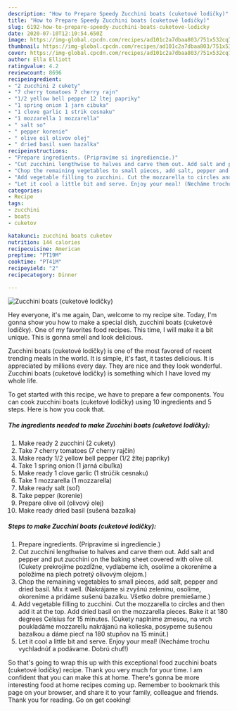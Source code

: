 ```yaml
---
description: "How to Prepare Speedy Zucchini boats (cuketové lodičky)"
title: "How to Prepare Speedy Zucchini boats (cuketové lodičky)"
slug: 6192-how-to-prepare-speedy-zucchini-boats-cuketove-lodicky
date: 2020-07-10T12:10:54.650Z
image: https://img-global.cpcdn.com/recipes/ad101c2a7dbaa803/751x532cq70/zucchini-boats-cuketove-lodicky-recipe-main-photo.jpg
thumbnail: https://img-global.cpcdn.com/recipes/ad101c2a7dbaa803/751x532cq70/zucchini-boats-cuketove-lodicky-recipe-main-photo.jpg
cover: https://img-global.cpcdn.com/recipes/ad101c2a7dbaa803/751x532cq70/zucchini-boats-cuketove-lodicky-recipe-main-photo.jpg
author: Ella Elliott
ratingvalue: 4.2
reviewcount: 8696
recipeingredient:
- "2 zucchini 2 cukety"
- "7 cherry tomatoes 7 cherry rajn"
- "1/2 yellow bell pepper 12 ltej papriky"
- "1 spring onion 1 jarn cibuka"
- "1 clove garlic 1 strik cesnaku"
- "1 mozzarella 1 mozzarella"
- " salt so"
- " pepper korenie"
- " olive oil olivov olej"
- " dried basil suen bazalka"
recipeinstructions:
- "Prepare ingredients. (Pripravíme si ingrediencie.)"
- "Cut zucchini lengthwise to halves and carve them out. Add salt and pepper and put zucchini on the baking sheet covered with olive oil. (Cukety prekrojíme pozdĺžne, vydlabeme ich, osolíme a okoreníme a položíme na plech potretý olivovým olejom.)"
- "Chop the remaining vegetables to small pieces, add salt, pepper and dried basil. Mix it well. (Nakrájame si zvyšnú zeleninu, osolíme, okoreníme a pridáme sušenú bazalku. Všetko dobre premiešame.)"
- "Add vegetable filling to zucchini. Cut the mozzarella to circles and then add it at the top. Add dried basil on the mozzarella pieces. Bake it at 180 degrees Celsius for 15 minutes. (Cukety naplníme zmesou, na vrch poukladáme mozzarellu nakrájanú na kolieska, posypeme sušenou bazalkou a dáme piecť na 180 stupňov na 15 minút.)"
- "Let it cool a little bit and serve. Enjoy your meal! (Necháme trochu vychladnúť a podávame. Dobrú chuť!)"
categories:
- Recipe
tags:
- zucchini
- boats
- cuketov

katakunci: zucchini boats cuketov 
nutrition: 144 calories
recipecuisine: American
preptime: "PT19M"
cooktime: "PT41M"
recipeyield: "2"
recipecategory: Dinner

---
```



![Zucchini boats (cuketové lodičky)](https://img-global.cpcdn.com/recipes/ad101c2a7dbaa803/751x532cq70/zucchini-boats-cuketove-lodicky-recipe-main-photo.jpg)

Hey everyone, it's me again, Dan, welcome to my recipe site. Today, I'm gonna show you how to make a special dish, zucchini boats (cuketové lodičky). One of my favorites food recipes. This time, I will make it a bit unique. This is gonna smell and look delicious.



Zucchini boats (cuketové lodičky) is one of the most favored of recent trending meals in the world. It is simple, it's fast, it tastes delicious. It is appreciated by millions every day. They are nice and they look wonderful. Zucchini boats (cuketové lodičky) is something which I have loved my whole life.


To get started with this recipe, we have to prepare a few components. You can cook zucchini boats (cuketové lodičky) using 10 ingredients and 5 steps. Here is how you cook that.

<!--inarticleads1-->

##### The ingredients needed to make Zucchini boats (cuketové lodičky):

1. Make ready 2 zucchini (2 cukety)
1. Take 7 cherry tomatoes (7 cherry rajčín)
1. Make ready 1/2 yellow bell pepper (1/2 žltej papriky)
1. Take 1 spring onion (1 jarná cibuľka)
1. Make ready 1 clove garlic (1 strúčik cesnaku)
1. Take 1 mozzarella (1 mozzarella)
1. Make ready  salt (soľ)
1. Take  pepper (korenie)
1. Prepare  olive oil (olivový olej)
1. Make ready  dried basil (sušená bazalka)




<!--inarticleads2-->

##### Steps to make Zucchini boats (cuketové lodičky):

1. Prepare ingredients. (Pripravíme si ingrediencie.)
1. Cut zucchini lengthwise to halves and carve them out. Add salt and pepper and put zucchini on the baking sheet covered with olive oil. (Cukety prekrojíme pozdĺžne, vydlabeme ich, osolíme a okoreníme a položíme na plech potretý olivovým olejom.)
1. Chop the remaining vegetables to small pieces, add salt, pepper and dried basil. Mix it well. (Nakrájame si zvyšnú zeleninu, osolíme, okoreníme a pridáme sušenú bazalku. Všetko dobre premiešame.)
1. Add vegetable filling to zucchini. Cut the mozzarella to circles and then add it at the top. Add dried basil on the mozzarella pieces. Bake it at 180 degrees Celsius for 15 minutes. (Cukety naplníme zmesou, na vrch poukladáme mozzarellu nakrájanú na kolieska, posypeme sušenou bazalkou a dáme piecť na 180 stupňov na 15 minút.)
1. Let it cool a little bit and serve. Enjoy your meal! (Necháme trochu vychladnúť a podávame. Dobrú chuť!)




So that's going to wrap this up with this exceptional food zucchini boats (cuketové lodičky) recipe. Thank you very much for your time. I am confident that you can make this at home. There's gonna be more interesting food at home recipes coming up. Remember to bookmark this page on your browser, and share it to your family, colleague and friends. Thank you for reading. Go on get cooking!
